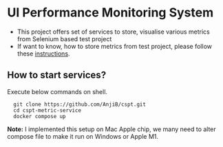 # UI Performance Monitoring System

- This project offers set of services to store, visualise various metrics from Selenium based test project
- If want to know, how to store metrics from test project, please follow these [instructions](https://github.com/AnjiB/cspt/blob/main/ui-tests/docs/Performance.md).

## How to start services?

Execute below commands on shell.

```
  git clone https://github.com/AnjiB/cspt.git
  cd cspt-metric-service
  docker compose up

```

**Note:** I implemented this setup on Mac Apple chip, we many need to alter compose file to make it run on Windows or Apple M1.

